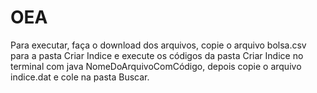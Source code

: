 # OEA
Para executar, faça o download dos arquivos, copie o arquivo bolsa.csv para a pasta Criar Indice e execute os códigos da pasta Criar Indice no terminal com java NomeDoArquivoComCódigo, depois copie o arquivo indice.dat e cole na pasta Buscar.
